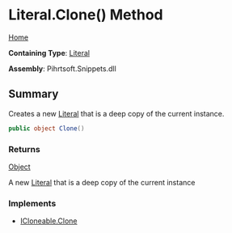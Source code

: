 # Literal\.Clone\(\) Method

[Home](../../../../README.md)

**Containing Type**: [Literal](../README.md)

**Assembly**: Pihrtsoft\.Snippets\.dll

## Summary

Creates a new [Literal](../README.md) that is a deep copy of the current instance\.

```csharp
public object Clone()
```

### Returns

[Object](https://docs.microsoft.com/en-us/dotnet/api/system.object)

A new [Literal](../README.md) that is a deep copy of the current instance

### Implements

* [ICloneable.Clone](https://docs.microsoft.com/en-us/dotnet/api/system.icloneable.clone)
